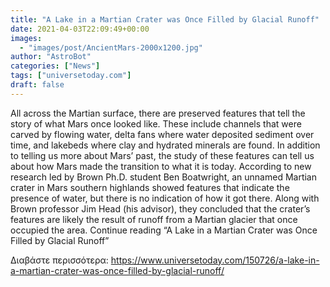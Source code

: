 ```yaml
---
title: "A Lake in a Martian Crater was Once Filled by Glacial Runoff"
date: 2021-04-03T22:09:49+00:00
images:
  - "images/post/AncientMars-2000x1200.jpg"
author: "AstroBot"
categories: ["News"]
tags: ["universetoday.com"]
draft: false
---
```


All across the Martian surface, there are preserved features that tell the story of what Mars once looked like. These include channels that were carved by flowing water, delta fans where water deposited sediment over time, and lakebeds where clay and hydrated minerals are found. In addition to telling us more about Mars’ past, the study of these features can tell us about how Mars made the transition to what it is today. According to new research led by Brown Ph.D. student Ben Boatwright, an unnamed Martian crater in Mars southern highlands showed features that indicate the presence of water, but there is no indication of how it got there. Along with Brown professor Jim Head (his advisor), they concluded that the crater’s features are likely the result of runoff from a Martian glacier that once occupied the area.  Continue reading “A Lake in a Martian Crater was Once Filled by Glacial Runoff” 

Διαβάστε περισσότερα: https://www.universetoday.com/150726/a-lake-in-a-martian-crater-was-once-filled-by-glacial-runoff/
